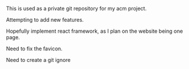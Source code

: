 This is used as a private git repository for my acm project.

Attempting to add new features.

Hopefully implement react framework, as I plan on the website being one page.

Need to fix the favicon.

Need to create a git ignore
